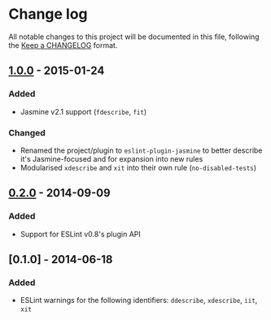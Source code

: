 # Change log

All notable changes to this project will be documented in this file, following
the [Keep a CHANGELOG](http://keepachangelog.com) format.

## [1.0.0] - 2015-01-24

### Added

- Jasmine v2.1 support (`fdescribe`, `fit`)

### Changed

- Renamed the project/plugin to `eslint-plugin-jasmine` to better describe it's
  Jasmine-focused and for expansion into new rules
- Modularised `xdescribe` and `xit` into their own rule (`no-disabled-tests`)

## [0.2.0] - 2014-09-09

### Added

- Support for ESLint v0.8's plugin API

## [0.1.0] - 2014-06-18

### Added

- ESLint warnings for the following identifiers: `ddescribe`, `xdescribe`,
  `iit`, `xit`

[1.0.0]: https://github.com/tlvince/eslint-plugin-jasmine/compare/v0.2.0...v1.0.0
[0.2.0]: https://github.com/tlvince/eslint-plugin-jasmine/compare/v0.1.0...v0.2.0
